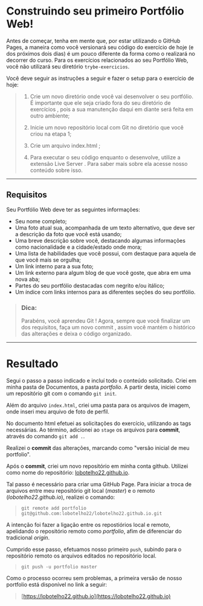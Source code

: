 
# Construindo seu primeiro Portfólio Web!

Antes de começar, tenha em mente que, por estar utilizando o GitHub Pages, a maneira como você versionará seu código do exercício de hoje (e dos próximos dois dias) é um pouco diferente da forma como o realizará no decorrer do curso. Para os exercícios relacionados ao seu Portfólio Web, você não utilizará seu diretório `trybe-exercicios`.

Você deve seguir as instruções a seguir e fazer o setup para o exercício de hoje:

>1. Crie um novo diretório onde você vai desenvolver o seu portfólio. É importante que ele seja criado fora do seu diretório de exercícios , pois a sua manutenção daqui em diante será feita em outro ambiente;
>   
>2. Inicie um novo repositório local com Git no diretório que você criou na etapa 1;
>
>3. Crie um arquivo index.html ;
>
>4. Para executar o seu código enquanto o desenvolve, utilize a extensão Live Server . Para saber mais sobre ela acesse nosso conteúdo sobre isso.

--------------------------

## Requisitos


Seu Portfólio Web deve ter as seguintes informações:

+ Seu nome completo;
+ Uma foto atual sua, acompanhada de um texto alternativo, que deve ser a descrição da foto que você está usando;
+ Uma breve descrição sobre você, destacando algumas informações como nacionalidade e a cidade/estado onde mora;
+ Uma lista de habilidades que você possui, com destaque para aquela de que você mais se orgulha;
+ Um link interno para a sua foto;
+ Um link externo para algum blog de que você goste, que abra em uma nova aba;
+ Partes do seu portfólio destacadas com negrito e/ou itálico;
+ Um índice com links internos para as diferentes seções do seu portfólio.


> ### Dica:
>
> Parabéns, você aprendeu Git ! Agora, sempre que você finalizar um dos requisitos, faça um novo commit , assim você mantém o histórico das alterações e deixa o código organizado.

--------------------------

# Resultado

Segui o passo a passo indicado e incluí todo o conteúdo solicitado. Criei em minha pasta de Documentos, a pasta *portfolio*. A partir desta, iniciei como um repositório git com o comando `git init`.

Além do arquivo `index.html`, criei uma pasta para os arquivos de imagem, onde inseri meu arquivo de foto de perfil.

No documento html efetuei as solicitações do exercício, utilizando as tags necessárias. Ao término, adicionei ao `stage` os arquivos para **commit**, através do comando `git add .`.

Realizei o **commit** das alterações, marcando como "versão inicial de meu portfolio".

Após o **commit**, criei um novo repositório em minha conta github. Utilizei como nome do repositório: [lobotelho22.github.io](https://lobotelho22.github.io).

Tal passo é necessário para criar uma GitHub Page. Para iniciar a troca de arquivos entre meu repositório git local (_master_) e o remoto (_lobotelho22.github.io_), realizei o comando:

> `git remote add portfolio git@github.com:lobotelho22/lobotelho22.github.io.git`

A intenção foi fazer a ligação entre os repostiórios local e remoto, apelidando o repositório remoto como *portfolio*, afim de diferenciar do tradicional *origin*.

Cumprido esse passo, efetuamos nosso primeiro `push`, subindo para o repositório remoto os arquivos editados no repositório local.

> `git push -u portfolio master`

Como o processo ocorreu sem problemas, a primeira versão de nosso portfolio está disponível no link a seguir:

> [https://lobotelho22.github.io](https://lobotelho22.github.io)
